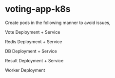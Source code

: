 # voting-app-k8s
Create pods in the following manner to avoid issues,

Vote Deployment + Service

Redis Deployment + Service

DB Deployment + Service

Result Deployment + Service

Worker Deployment
